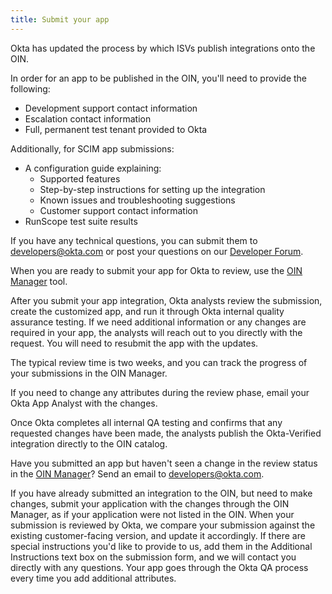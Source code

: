 ```yaml
---
title: Submit your app
---
```


Okta has updated the process by which ISVs publish integrations onto the OIN.

In order for an app to be published in the OIN, you'll need to provide the following:

* Development support contact information
* Escalation contact information
* Full, permanent test tenant provided to Okta

Additionally, for SCIM app submissions:

* A configuration guide explaining:
  * Supported features
  * Step-by-step instructions for setting up the integration
  * Known issues and troubleshooting suggestions
  * Customer support contact information
* RunScope test suite results

If you have any technical questions, you can submit them to <developers@okta.com> or post your questions on our [Developer Forum](https://devforum.okta.com/).

When you are ready to submit your app for Okta to review, use the [OIN Manager](https://oinmanager.okta.com/) tool.

After you submit your app integration, Okta analysts review the submission, create the customized app, and run it through Okta internal quality assurance testing. If we need additional information or any changes are required in your app, the analysts will reach out to you directly with the request. You will need to resubmit the app with the updates.

The typical review time is two weeks, and you can track the progress of your submissions in the OIN Manager.

If you need to change any attributes during the review phase, email your Okta App Analyst with the changes.

Once Okta completes all internal QA testing and confirms that any requested changes have been made, the analysts publish the Okta-Verified integration directly to the OIN catalog.

Have you submitted an app but haven't seen a change in the review status in the [OIN Manager](https://oinmanager.okta.com)? Send an email to <developers@okta.com>.

If you have already submitted an integration to the OIN, but need to make changes, submit your application with the changes through the OIN Manager, as if your application were not listed in the OIN. When your submission is reviewed by Okta, we compare your submission against the existing customer-facing version, and update it accordingly. If there are special instructions you'd like to provide to us, add them in the Additional Instructions text box on the submission form, and we will contact you directly with any questions. Your app goes through the Okta QA process every time you add additional attributes.

<NextSectionLink/>
